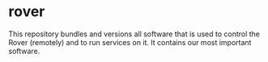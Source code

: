 # rover

This repository bundles and versions all software that is used to control the Rover (remotely) and to run services on it.
It contains our most important software.